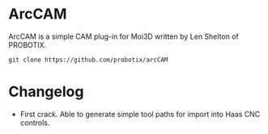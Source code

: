 # ArcCAM

  ArcCAM is a simple CAM plug-in for Moi3D written by Len Shelton of PROBOTIX.

    git clone https://github.com/probotix/arcCAM



# Changelog
- First crack. Able to generate simple tool paths for import into Haas CNC controls.
   





